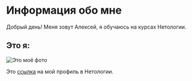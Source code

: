 # Информация обо мне

Добрый день! Меня зовут Алексей, я обучаюсь на курсах Нетологии.

## Это я:

![Это моё фото](https://skr.sh/sFXjFwqQozH?a)

Это [ссылка](https://netology.ru/profile/8033487) на мой профиль в Нетологии. 